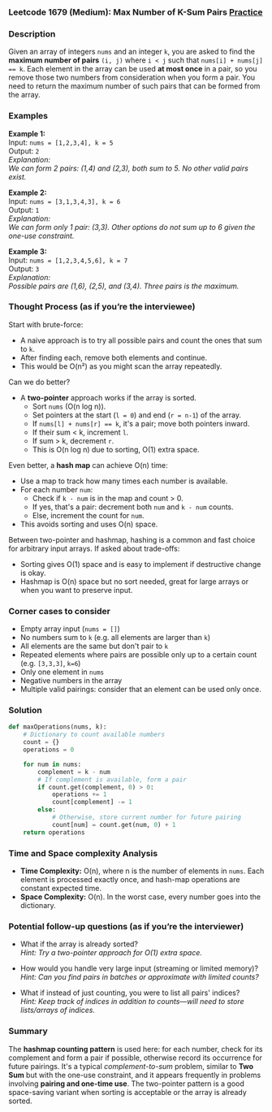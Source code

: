 ### Leetcode 1679 (Medium): Max Number of K-Sum Pairs [Practice](https://leetcode.com/problems/max-number-of-k-sum-pairs)

### Description  
Given an array of integers `nums` and an integer `k`, you are asked to find the **maximum number of pairs** `(i, j)` where `i < j` such that `nums[i] + nums[j] == k`. Each element in the array can be used **at most once** in a pair, so you remove those two numbers from consideration when you form a pair. You need to return the maximum number of such pairs that can be formed from the array.

### Examples  

**Example 1:**  
Input: `nums = [1,2,3,4], k = 5`  
Output: `2`  
*Explanation:  
We can form 2 pairs: (1,4) and (2,3), both sum to 5. No other valid pairs exist.*

**Example 2:**  
Input: `nums = [3,1,3,4,3], k = 6`  
Output: `1`  
*Explanation:  
We can form only 1 pair: (3,3). Other options do not sum up to 6 given the one-use constraint.*

**Example 3:**  
Input: `nums = [1,2,3,4,5,6], k = 7`  
Output: `3`  
*Explanation:  
Possible pairs are (1,6), (2,5), and (3,4). Three pairs is the maximum.*

### Thought Process (as if you’re the interviewee)  

Start with brute-force:

- A naive approach is to try all possible pairs and count the ones that sum to `k`. 
- After finding each, remove both elements and continue. 
- This would be O(n²) as you might scan the array repeatedly.

Can we do better?

- A **two-pointer** approach works if the array is sorted.
  - Sort `nums` (O(n log n)).
  - Set pointers at the start (`l = 0`) and end (`r = n-1`) of the array.
  - If `nums[l] + nums[r] == k`, it's a pair; move both pointers inward.
  - If their sum < k, increment `l`.
  - If sum > k, decrement `r`.
  - This is O(n log n) due to sorting, O(1) extra space.

Even better, a **hash map** can achieve O(n) time:

- Use a map to track how many times each number is available.
- For each number `num`:
  - Check if `k - num` is in the map and count > 0.
  - If yes, that's a pair: decrement both `num` and `k - num` counts.
  - Else, increment the count for `num`.
- This avoids sorting and uses O(n) space.

Between two-pointer and hashmap, hashing is a common and fast choice for arbitrary input arrays. If asked about trade-offs: 
- Sorting gives O(1) space and is easy to implement if destructive change is okay.
- Hashmap is O(n) space but no sort needed, great for large arrays or when you want to preserve input.

### Corner cases to consider  
- Empty array input (`nums = []`)
- No numbers sum to `k` (e.g. all elements are larger than `k`)
- All elements are the same but don't pair to `k`
- Repeated elements where pairs are possible only up to a certain count (e.g. `[3,3,3]`, `k=6`)
- Only one element in `nums`
- Negative numbers in the array
- Multiple valid pairings: consider that an element can be used only once.

### Solution

```python
def maxOperations(nums, k):
    # Dictionary to count available numbers
    count = {}
    operations = 0

    for num in nums:
        complement = k - num
        # If complement is available, form a pair
        if count.get(complement, 0) > 0:
            operations += 1
            count[complement] -= 1
        else:
            # Otherwise, store current number for future pairing
            count[num] = count.get(num, 0) + 1
    return operations
```

### Time and Space complexity Analysis  

- **Time Complexity:** O(n), where n is the number of elements in `nums`. Each element is processed exactly once, and hash-map operations are constant expected time.
- **Space Complexity:** O(n). In the worst case, every number goes into the dictionary.

### Potential follow-up questions (as if you’re the interviewer)  

- What if the array is already sorted?  
  *Hint: Try a two-pointer approach for O(1) extra space.*

- How would you handle very large input (streaming or limited memory)?  
  *Hint: Can you find pairs in batches or approximate with limited counts?*

- What if instead of just counting, you were to list all pairs' indices?  
  *Hint: Keep track of indices in addition to counts—will need to store lists/arrays of indices.*

### Summary
The **hashmap counting pattern** is used here: for each number, check for its complement and form a pair if possible, otherwise record its occurrence for future pairings. It's a typical *complement-to-sum* problem, similar to **Two Sum** but with the one-use constraint, and it appears frequently in problems involving **pairing and one-time use**. The two-pointer pattern is a good space-saving variant when sorting is acceptable or the array is already sorted.